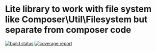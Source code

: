 # Lite library to work with file system like Composer\\Util\\Filesystem but separate from composer code

[![build status](http://gitlab.office.ip.ru/util/filesystem/badges/master/build.svg)](http://gitlab.office.ip.ru/util/filesystem/commits/master)
[![coverage report](http://gitlab.office.ip.ru/util/filesystem/badges/master/coverage.svg)](http://gitlab.office.ip.ru/util/filesystem/commits/master)

